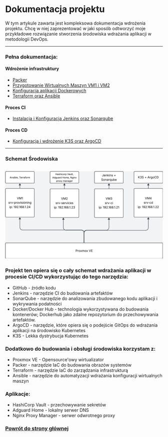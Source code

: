 # Dokumentacja projektu

W tym artykule zawarta jest kompleksowa dokumentacja wdrożenia projektu. Chcę w niej zaprezentować w jaki sposób odtworzyć moje przykładowe rozwiązanie stworzenia środowiska wdrażania aplikacji w metodologii DevOps.

---

### Pełna dokumentacja:

#### Wdrożenie infrastruktury
- [Packer](./Wdrożenie%20środowiska/Packer.md)
- [Przygotowanie Wirtualnych Maszyn VM1 i VM2](./Wdrożenie%20środowiska/Prepare%20VM1%20and%20VM2.md)
- [Konfiguracja aplikacji Dockerowych](./Wdrożenie%20środowiska/Docker%20configuration.md)
- [Terraform oraz Ansible](./Wdrożenie%20środowiska/Terraform+Ansible.md)

#### Proces CI
- [Instalacja i Konfiguracja Jenkins oraz Sonarqube](./CI/Jenkins.md)
#### Proces CD
- [Konfiguracja i wdrożenie K3S oraz ArgoCD](./CD/k3s.md)

---
### Schemat Środowiska

![alt text](Environment-schema.png)
---
### Projekt ten opiera się o cały schemat wdrażania aplikacji w procesie CI/CD wykorzystując do tego narzędzia:

- GitHub - źródło kodu
- Jenkins - narzędzie CI do budowania artefaktów 
- SonarQube - narzędzie do analizowania zbudowanego kodu aplikacji i wykrywania podatności
- Docker/Docker Hub - technologia wykorzystywana do budowania kontenerów; Dockerhub jako zdalne repozytorium do przechowywania artefaktów.
- ArgoCD - narzędzie, które opiera się o podejście GitOps do wdrażania aplikacji na środowisko Kubernetes
- K3S - Lekka dystrybucja Kubernetes

### Dodatkowo do budowania i obsługi środowiska korzystam z:
- Proxmox VE - Opensource'owy wirtualizator 
- Packer - narzędzie IaC do budowania obrazów systemów
- Terraform - narzędzie IaC do zarządzania infrastrukturą
- Ansible - narzędzie do automatyzacji wdrażania konfiguracji wirtualnych maszyn

### Aplikacje:
- HashiCorp Vault - przechowywanie sekretów
- Adguard Home - lokalny serwer DNS
- Nginx Proxy Manager - serwer odwrotnego proxy


### [Powrót do strony głównej](../README.md)

